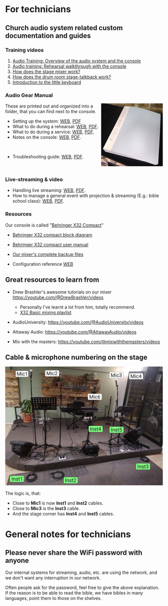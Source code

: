 <h1>For technicians</h1>


## Church audio system related custom documentation and guides


### Training videos

1. [Audio Training: Overview of the audio system and the console](https://youtube.com/watch?v=Z1rGS40XmTA)
2. [Audio training: Rehearsal walkthrough with the console](https://youtu.be/CDxC-ptjJwU)
3. [How does the stage mixer work?](https://youtu.be/nRDQFHH9zpU)
4. [How does the drum room stage-talkback work?](https://youtu.be/nelw-jKgT6w)
5. [Introduction to the little keyboard](https://www.youtube.com/watch?v=bivtL445jj4)

### Audio Gear Manual


<img alt="" src="assets/manual.jpg"  align="right" style="float:right" height="200">

These are printed out and organized into a folder, that you can find next
to the console.

* Setting up the system: [WEB](setup.md), [PDF](setup.pdf)
* What to do during a rehearsal: [WEB](rehearsal.md), [PDF](rehearsal.pdf).
* What to do during a service: [WEB](service.md), [PDF](service.pdf).
* Notes on the console: [WEB](notes_on_the_console.md), [PDF](notes_on_the_console.pdf).

<br>

* Troubleshooting guide: [WEB](troubleshooting.md), [PDF](troubleshooting.pdf).

<br clear="both" style="clear:both"/>

### Live-streaming & video

* Handling live streaming: [WEB](video.md), [PDF](video.pdf).
* How to manage a general event with projection & streaming (E.g.: bible school class): [WEB](other_guides/general_event.md), [PDF](other_guides/general_event.pdf).

### Resources

Our console is called "[Behringer X32 Compact](https://www.behringer.com/product.html?modelCode=P0AAP)"

* [Behringer X32 compact block diagram](assets/x32/blockdiagram.png)
* [Behringer X32 compact user manual](https://mediadl.musictribe.com/media/sys_master/h1f/h56/8849797021726.pdf)
* [Our mixer's complete backup files](assets/console/files/mixer_backups)

* Configuration reference [WEB](../setup/configuration_reference.md)

## Great resources to learn from

* Drew Brashler's awesome tutorials on our mixer https://youtube.com/@DrewBrashler/videos
    * Personally I've learnt a lot from him, totally recommend.
    * [X32 Basic mixing playlist](https://www.youtube.com/watch?v=pmMGCYIoxzA&list=PLZNYaC2mTs0h-Y2sWMvVP4GftI-ORt-9T)

* AudioUniversity: https://youtube.com/@AudioUniversity/videos
* Attaway Audio: https://youtube.com/@AttawayAudio/videos
* Mix with the masters: https://youtube.com/@mixwiththemasters/videos

## Cable & microphone numbering on the stage

![stage.jpg](../for_worship_team/assets/stage.jpg)

The logic is, that:

* Close to **Mic1** is now **Inst1** and **Inst2** cables.
* Close to **Mic3** is the **Inst3** cable.
* And the stage corner has **Inst4** and **Inst5** cables.


# General notes for technicians

## Please never share the WiFi password with anyone
Our internal systems for streaming, audio, etc. are using the network, and we don't want any interruption in our network.

Often people ask for the password, feel free to give the above explanation.
If the reason is to be able to read the bible, we have bibles in many languages, point them 
to those on the shelves.

